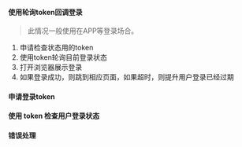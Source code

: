 #### 使用轮询token回调登录

> 此情况一般使用在APP等登录场合。

1. 申请检查状态用的token
2. 使用token轮询目前登录状态
3. 打开浏览器展示登录
4. 如果登录成功，则跳到相应页面，如果超时，则提升用户登录已经过期

#### 申请登录token


#### 使用 token 检查用户登录状态


#### 错误处理
